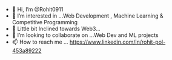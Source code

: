 - 👋 Hi, I’m @Rohit0911
- 👀 I’m interested in ...Web Development , Machine Learning & Competitive Programming 
- 🌱 Little bit Inclined towards Web3... 
- 💞️ I’m looking to collaborate on ...Web Dev and ML projects
- 📫 How to reach me ... https://www.linkedin.com/in/rohit-pol-453a89222

<!---
Rohit0911/Rohit0911 is a ✨ special ✨ repository because its `README.md` (this file) appears on your GitHub profile.
You can click the Preview link to take a look at your changes.
--->
